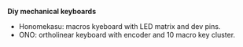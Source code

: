 **Diy mechanical keyboards**

 - Honomekasu: macros kyeboard with LED matrix and dev pins.
 - ONO: ortholinear keyboard with encoder and 10 macro key cluster.
